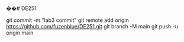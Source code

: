 ��#   D E 2 5 1 

git commit -m "lab3  commit"
git remote add origin https://github.com/fuzenblue/DE251.git
git branch -M main
git push -u origin main

